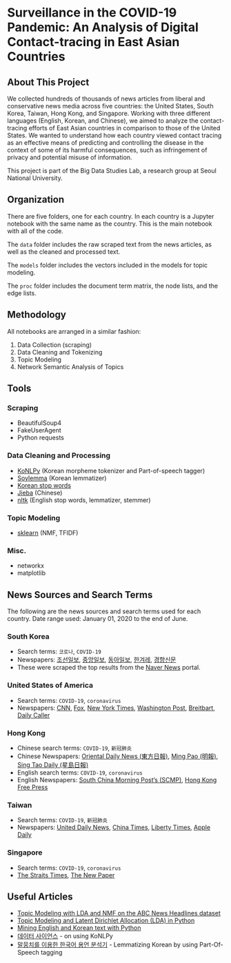 # Surveillance in the COVID-19 Pandemic: An Analysis of Digital Contact-tracing in East Asian Countries

## About This Project
We collected hundreds of thousands of news articles from liberal and conservative news media across five countries: the United States, South Korea, Taiwan, Hong Kong, and Singapore. Working with three different languages (English, Korean, and Chinese), we aimed to analyze the contact-tracing efforts of East Asian countries in comparison to those of the United States. We wanted to understand how each country viewed contact tracing as an effective means of predicting and controlling the disease in the context of some of its harmful consequences, such as infringement of privacy and potential misuse of information.

This project is part of the Big Data Studies Lab, a research group at Seoul National University.

## Organization
There are five folders, one for each country. In each country is a Jupyter notebook with the same name as the country. This is the main notebook with all of the code.

The `data` folder includes the raw scraped text from the news articles, as well as the cleaned and processed text.

The `models` folder includes the vectors included in the models for topic modeling.

The `proc` folder includes the document term matrix, the node lists, and the edge lists. 


## Methodology
All notebooks are arranged in a similar fashion:
1. Data Collection (scraping)
2. Data Cleaning and Tokenizing
3. Topic Modeling
4. Network Semantic Analysis of Topics

## Tools

### Scraping
* BeautifulSoup4
* FakeUserAgent
* Python requests

### Data Cleaning and Processing
* [KoNLPy](https://konlpy.org/en/latest/) (Korean morpheme tokenizer and Part-of-speech tagger)
* [Soylemma](https://pypi.org/project/soylemma/) (Korean lemmatizer)
* [Korean stop words](https://github.com/stopwords-iso/stopwords-ko)
* [Jieba](https://github.com/fxsjy/jieba) (Chinese)
* [nltk](https://www.nltk.org/) (English stop words, lemmatizer, stemmer)

### Topic Modeling
* [sklearn](https://scikit-learn.org/stable/modules/generated/sklearn.decomposition.NMF.html) (NMF, TFIDF)

### Misc.
* networkx
* matplotlib


## News Sources and Search Terms
The following are the news sources and search terms used for each country.
Date range used: January 01, 2020 to the end of June.

### South Korea

* Search terms: `코로나`, `COVID-19`
* Newspapers: [조선일보](http://www.chosun.com/), [중앙일보](https://joongang.joins.com/), [동아일보](https://www.donga.com/), [한겨레](http://www.hani.co.kr/), [경향신문](http://www.khan.co.kr/)
* These were scraped the top results from the [Naver News](https://news.naver.com/) portal.


### United States of America

* Search terms: `COVID-19`, `coronavirus`
* Newspapers: [CNN](https://edition.cnn.com/), [Fox](https://www.foxnews.com/), [New York Times](https://www.nytimes.com/), [Washington Post](https://www.washingtonpost.com/), [Breitbart](https://www.breitbart.com/), [Daily Caller](https://dailycaller.com/)


### Hong Kong
* Chinese search terms: `COVID-19`, `新冠肺炎`
* Chinese Newspapers: [Oriental Daily News (東方日報)](https://orientaldaily.on.cc/), [Ming Pao (明報)](https://www.mingpao.com/), [Sing Tao Daily (星島日報)](https://std.stheadline.com/)
* English search terms: `COVID-19`, `coronavirus`
* English Newspapers: [South China Morning Post’s (SCMP)](https://www.scmp.com/news/hong-kong), [Hong Kong Free Press](https://hongkongfp.com/)


### Taiwan
* Search terms: `COVID-19`, `新冠肺炎`
* Newspapers: [United Daily News](https://udn.com/news/index), [China Times](https://www.chinatimes.com/?chdtv), [Liberty Times](https://www.ltn.com.tw/), [Apple Daily](https://tw.appledaily.com/)



### Singapore
* Search terms: `COVID-19`, `coronavirus`
* [The Straits Times](https://www.straitstimes.com/), [The New Paper](https://www.tnp.sg/)



## Useful Articles

* [Topic Modeling with LDA and NMF on the ABC News Headlines dataset](https://medium.com/ml2vec/topic-modeling-is-an-unsupervised-learning-approach-to-clustering-documents-to-discover-topics-fdfbf30e27df)
* [Topic Modeling and Latent Dirichlet Allocation (LDA) in Python](https://towardsdatascience.com/topic-modeling-and-latent-dirichlet-allocation-in-python-9bf156893c24)
* [Mining English and Korean text with Python](https://www.lucypark.kr/courses/2015-ba/text-mining.html)
* [데이터 사이언스](https://ehfgk78.github.io/2018/01/23/DataScience08-KoNLPy/) - on using KoNLPy
* [말뭉치를 이용한 한국어 용언 분석기](https://lovit.github.io/nlp/2019/01/22/trained_kor_lemmatizer/) - Lemmatizing Korean by using Part-Of-Speech tagging



